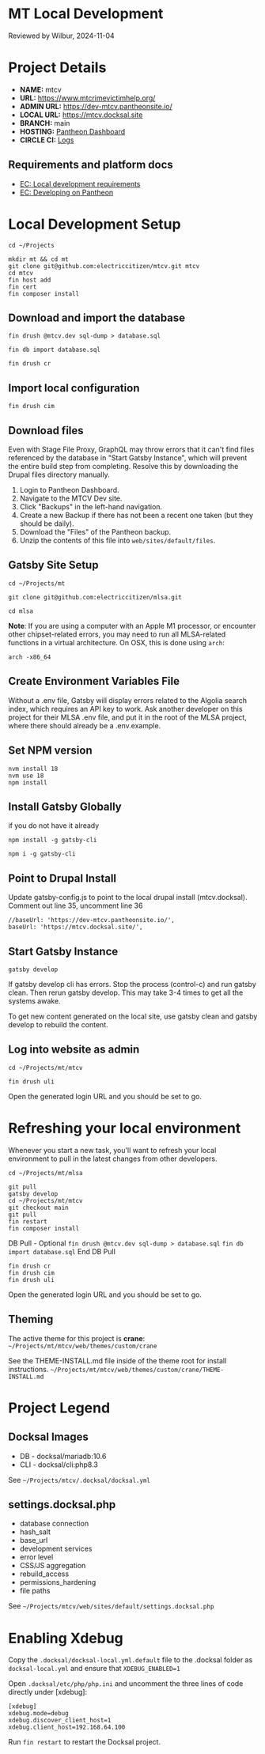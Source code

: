 MT Local Development
====================
Reviewed by Wilbur, 2024-11-04

# Project Details

- **NAME:**  mtcv
- **URL:** https://www.mtcrimevictimhelp.org/
- **ADMIN URL:** https://dev-mtcv.pantheonsite.io/
- **LOCAL URL:** https://mtcv.docksal.site
- **BRANCH:** main
- **HOSTING:** [Pantheon Dashboard](https://dashboard.pantheon.io/sites/ad79477c-5d06-4234-b6b8-582ebeee0e5c)
- **CIRCLE CI:** [Logs](https://app.circleci.com/pipelines/github/electriccitizen/mtcv)

## Requirements and platform docs

- [EC: Local development requirements](https://docs.google.com/document/d/1_yeISu5bW5637TCeXByi82LUUfD1jeeSDHh5IeiPz4o/edit?usp=sharing)
- [EC: Developing on Pantheon](https://docs.google.com/document/d/1oTBHep57WENbf8PnM4LSn2Zx6x5EKA1rSYDEMvBEsUY/edit)

# Local Development Setup

`cd ~/Projects`

```
mkdir mt && cd mt
git clone git@github.com:electriccitizen/mtcv.git mtcv
cd mtcv
fin host add
fin cert
fin composer install
```

## Download and import the database

`fin drush @mtcv.dev sql-dump > database.sql`

`fin db import database.sql`

`fin drush cr`

## Import local configuration

`fin drush cim`

## Download files
Even with Stage File Proxy, GraphQL may throw errors that it can't find files referenced by the database in "Start Gatsby Instance", which will prevent the entire build step from completing. Resolve this by downloading the Drupal files directory manually.

1. Login to Pantheon Dashboard.
2. Navigate to the MTCV Dev site.
3. Click "Backups" in the left-hand navigation.
4. Create a new Backup if there has not been a recent one taken (but they
should be daily).
5. Download the "Files" of the Pantheon backup.
6. Unzip the contents of this file into `web/sites/default/files`.

## Gatsby Site Setup

`cd ~/Projects/mt`

`git clone git@github.com:electriccitizen/mlsa.git`

`cd mlsa`

**Note**: If you are using a computer with an Apple M1 processor, or encounter other chipset-related errors, you may need to run all MLSA-related functions in a virtual architecture. On OSX, this is done using `arch`:

`arch -x86_64`

## Create Environment Variables File
Without a .env file, Gatsby will display errors related to the Algolia search index, which requires an API key to work. Ask another developer on this project for their MLSA .env file, and put it in the root of the MLSA project, where there should already be a .env.example.

## Set NPM version
```
nvm install 18
nvm use 18
npm install
```
## Install Gatsby Globally
if you do not have it already

`npm install -g gatsby-cli`

`npm i -g gatsby-cli`

## Point to Drupal Install
Update gatsby-config.js to point to the local drupal install (mtcv.docksal).
Comment out line 35, uncomment line 36
```
//baseUrl: 'https://dev-mtcv.pantheonsite.io/',
baseUrl: 'https://mtcv.docksal.site/',
```

## Start Gatsby Instance

`gatsby develop`

If gatsby develop cli has errors. Stop the process (control-c) and run gatsby clean. Then rerun gatsby develop. This may take 3-4 times to get all the systems awake.

To get new content generated on the local site, use gatsby clean and gatsby develop to rebuild the content.

## Log into website as admin

`cd ~/Projects/mt/mtcv`

`fin drush uli`

Open the generated login URL and you should be set to go.

# Refreshing your local environment

Whenever you start a new task, you'll want to refresh your local environment to pull in the latest changes from other developers.

`cd ~/Projects/mt/mlsa`

```
git pull
gatsby develop
cd ~/Projects/mt/mtcv
git checkout main
git pull
fin restart
fin composer install
```

DB Pull - Optional
`fin drush @mtcv.dev sql-dump > database.sql`
`fin db import database.sql`
End DB Pull

```
fin drush cr
fin drush cim
fin drush uli
```

Open the generated login URL and you should be set to go.

## Theming
The active theme for this project is **crane**:
`~/Projects/mt/mtcv/web/themes/custom/crane`

See the THEME-INSTALL.md file inside of the theme root for install instructions.
`~/Projects/mt/mtcv/web/themes/custom/crane/THEME-INSTALL.md`

# Project Legend
## Docksal Images
- DB - docksal/mariadb:10.6
- CLI - docksal/cli:php8.3

See `~/Projects/mtcv/.docksal/docksal.yml`

## settings.docksal.php
- database connection
- hash_salt
- base_url
- development services
- error level
- CSS/JS aggregation
- rebuild_access
- permissions_hardening
- file paths

See `~/Projects/mtcv/web/sites/default/settings.docksal.php`

# Enabling Xdebug

Copy the `.docksal/docksal-local.yml.default` file to the .docksal folder as `docksal-local.yml` and ensure that `XDEBUG_ENABLED=1`

Open `.docksal/etc/php/php.ini` and uncomment the three lines of code directly under [xdebug]:

```
[xdebug]
xdebug.mode=debug
xdebug.discover_client_host=1
xdebug.client_host=192.168.64.100
```

Run `fin restart` to restart the Docksal project.
